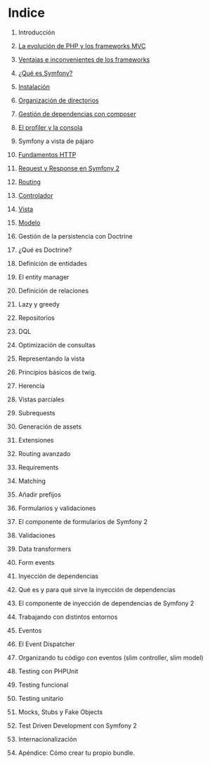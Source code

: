 # Indice

1. Introducción
  1. [La evolución de PHP y los frameworks MVC](1-introduccion/la-evolucion-de-php-y-los-frameworks-mvc.md)
  1. [Ventajas e inconvenientes de los frameworks](1-introduccion/ventajas-e-inconvenientes-de-los-frameworks.md)
  1. [¿Qué es Symfony?](1-introduccion/que-es-symfony.md)
  1. [Instalación](1-introduccion/instalacion.md)
  1. [Organización de directorios](1-introduccion/directorios.md)
  1. [Gestión de dependencias con composer](1-introduccion/composer.md)
  1. [El profiler y la consola](1-introduccion/profiler-y-consola.md)

2. Symfony a vista de pájaro
  2. [Fundamentos HTTP](2-symfony-a-vista-de-pajaro/fundamentos-http.md)
  2. [Request y Response en Symfony 2](2-symfony-a-vista-de-pajaro/request-response.md)
  2. [Routing](2-symfony-a-vista-de-pajaro/routing.md)
  2. [Controlador](2-symfony-a-vista-de-pajaro/controller.md)
  2. [Vista](2-symfony-a-vista-de-pajaro/templating.md)
  2. [Modelo](2-symfony-a-vista-de-pajaro/model.md)

3. Gestión de la persistencia con Doctrine
  3. ¿Qué es Doctrine?
  3. Definición de entidades
  3. El entity manager
  3. Definición de relaciones
  3. Lazy y greedy
  3. Repositorios
  3. DQL
  3. Optimización de consultas

4. Representando la vista
  4. Principios básicos de twig.
  4. Herencia
  4. Vistas parciales
  4. Subrequests
  4. Generación de assets
  4. Extensiones

5. Routing avanzado
  5. Requirements
  5. Matching
  5. Añadir prefijos

6. Formularios y validaciones
  6. El componente de formularios de Symfony 2
  6. Validaciones
  6. Data transformers
  6. Form events

7. Inyección de dependencias
  7. Qué es y para qué sirve la inyección de dependencias
  7. El componente de inyección de dependencias de Symfony 2
  7. Trabajando con distintos entornos

8. Eventos
  8. El Event Dispatcher
  8. Organizando tu código con eventos (slim controller, slim model)

9. Testing con PHPUnit
  9. Testing funcional
  9. Testing unitario
  9. Mocks, Stubs y Fake Objects
  9. Test Driven Development con Symfony 2

10. Internacionalización

11. Apéndice: Cómo crear tu propio bundle.
